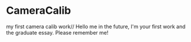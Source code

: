 # CameraCalib
my first camera calib work//
Hello me in the future, I'm your first work and the graduate essay. Please remember me!
